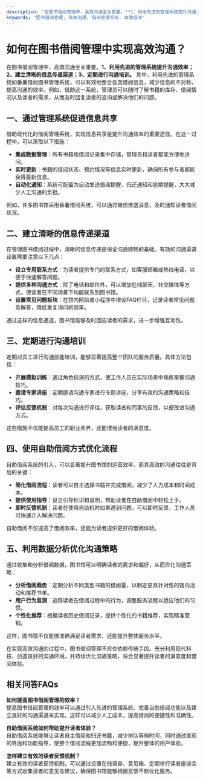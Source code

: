 ```yaml
---
description: "在图书借阅管理中，高效沟通至关重要。**1、利用先进的管理系统提升沟通效率；2、建立清晰的信息传递渠道；3、定期进行沟通培训。** 其中，利用先进的管理系统如番薯借阅图书管理系统，可以有效地整合各类借阅信息，减少信息的不对称，提高沟通的效率。例如，借助这一系统，管理员可以随时了解书籍的库存、借阅情况以及读者的需求，从而及时回复读者的咨询或解决他们的问题。"
keywords: "图书借阅管理, 高效沟通, 借阅管理系统, 自助借阅"
---
```

# 如何在图书借阅管理中实现高效沟通？

在图书借阅管理中，高效沟通至关重要。**1、利用先进的管理系统提升沟通效率；2、建立清晰的信息传递渠道；3、定期进行沟通培训。** 其中，利用先进的管理系统如番薯借阅图书管理系统，可以有效地整合各类借阅信息，减少信息的不对称，提高沟通的效率。例如，借助这一系统，管理员可以随时了解书籍的库存、借阅情况以及读者的需求，从而及时回复读者的咨询或解决他们的问题。

## 一、通过管理系统促进信息共享

借助现代化的借阅管理系统，实现信息共享是提升沟通效率的重要途径。在这一过程中，可以采取以下措施：

- **集成数据管理**：所有书籍和借阅记录集中存储，管理员和读者都能方便地访问。
- **实时更新**：书籍的借阅状态、预约情况等信息实时更新，确保所有参与者都能获得最新信息。
- **自动化通知**：系统可配置为自动发送借阅提醒、归还通知和逾期提醒，大大减少人工沟通的负担。

例如，许多图书馆采用番薯借阅系统，可以通过微信推送消息，及时通知读者借阅状况。

## 二、建立清晰的信息传递渠道

在管理图书借阅过程中，清晰的信息传递是保证沟通顺畅的基础。有效的沟通渠道设置需要注意以下几点：

- **设立专用联系方式**：为读者提供专门的联系方式，如客服邮箱或热线电话，以便于快速解答问题。
- **提供多种沟通方式**：除了电话和邮件外，可以增加在线聊天、社交媒体等方式，使读者在不同场景下均能联系到图书馆。
- **设置常见问题板块**：在馆内网站或小程序中增设FAQ栏目，记录读者常见问题及解答，降低重复询问的频率。

通过这样的信息通道，图书馆能够及时回应读者的需求，进一步增强互动性。

## 三、定期进行沟通培训

定期对员工进行沟通技能培训，能够显著提高整个团队的服务质量。具体方法包括：

- **开展模拟训练**：通过角色扮演的方式，使工作人员在实际场景中熟练掌握沟通技巧。
- **邀请专家讲座**：定期邀请沟通专家进行专题讲座，分享有效的沟通策略和技巧。
- **评估反馈机制**：对每次沟通进行评估，获取读者和同事的反馈，以便改进沟通方式。

这些措施不仅能提高员工的职业素养，还能增强读者的满意度。

## 四、使用自助借阅方式优化流程

自助借阅系统的引入，可以显著提升图书馆的运营效率，而其高效的沟通往往是背后的关键：

- **简化借阅流程**：读者可以自主选择书籍并完成借阅，减少了人力成本和时间成本。
- **提供使用指导**：设立引导标识和说明，帮助读者在自助借阅中轻松上手。
- **即时反馈机制**：读者在使用自助机时如果遇到问题，可以即时反馈，工作人员可快速介入解决问题。

自助借阅不仅提高了借阅效率，还能为读者提供更好的借阅体验。

## 五、利用数据分析优化沟通策略

通过收集和分析借阅数据，图书馆可以明确读者的需求和偏好，从而优化沟通策略：

- **分析借阅趋势**：定期分析不同类型书籍的借阅量，以制定更具针对性的馆内活动和推荐书单。
- **用户行为监测**：追踪读者在借阅过程中的行为，调整服务流程以适应他们的习惯。
- **个性化推荐**：根据读者历史借阅记录，提供个性化的书籍推荐，实现精准营销。

这样，图书馆不仅能够准确满足读者需求，还能提升整体服务水平。

在实现高效沟通的过程中，图书借阅管理不应仅依赖传统手段。充分利用现代科技、创造良好的沟通环境，并持续优化沟通策略，将会显著提升读者的满意度和借阅体验。

## 相关问答FAQs

**如何提高图书借阅管理的效率？**  
提高图书借阅管理的效率可以通过引入先进的管理系统、完善自助借阅功能以及建立良好的沟通渠道来实现。这样可以减少人工成本，提高借阅的便捷性和准确性。

**自助借阅系统如何帮助提升读者体验？**  
自助借阅系统能够让读者自主借阅和归还书籍，减少排队等候时间，同时通过直观的界面和功能指导，使整个借阅流程更加流畅和便捷，提升整体的用户体验。

**怎样建立有效的读者反馈机制？**  
建立有效的读者反馈机制，可以通过设置在线调查、意见箱、定期举行读者座谈会等方式收集读者的意见与建议，确保图书馆能够根据反馈不断优化服务。
